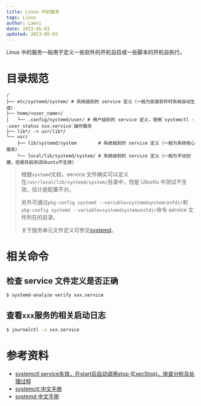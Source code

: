 ```yaml
---
title: Linux 中的服务
tags: Liunx
author: Laeni
date: 2023-05-03
updated: 2023-05-03
---
```


Linux 中的服务一般用于定义一些软件的开机自启或一些脚本的开机自执行。

# 目录规范

```shell
/
├── etc/systemd/system/ # 系统级别的 service 定义（一般为安装软件时系统自动生成）
├── home/<user_name>/
│   └── .config/systemd/user/ # 用户级别的 service 定义，使用`systemctl --user status xxx.service`操作服务
├── lib*/ -> usr/lib*/
└── usr/
    ├── lib/systemd/system        # 系统级别的 service 定义（一般为系统核心服务）
    └── local/lib/systemd/system/ # 系统级别的 service 定义（一般为手动创建，但是目前测试Ubuntu不生效）
```

> 根据`systemd`文档，service 文件确实可以定义在`/usr/local/lib/systemd/system/`目录中，但是 Ubuntu 中测试不生效，估计是配置不对。
>
> 另外可通过`pkg-config systemd --variable=systemdsystemconfdir`和`pkg-config systemd --variable=systemdsystemunitdir`命令 service 文件所在的目录。
>
> 关于服务单元文件定义可参见[systemd](http://www.jinbuguo.com/systemd/systemd.html#%E7%9B%AE%E5%BD%95)。

# 相关命令

## 检查 service 文件定义是否正确

```sh
$ systemd-analyze verify xxx.service
```

## 查看`xxx`服务的相关启动日志

```sh
$ journalctl -u xxx.service
```

# 参考资料

- [systemctl service失效，在start后自动调用stop (ExecStop)，排查分析及处理过程](https://blog.csdn.net/Peter_JJH/article/details/108446380)
- [systemctl 中文手册](http://www.jinbuguo.com/systemd/systemctl.html)
- [systemd 中文手册](http://www.jinbuguo.com/systemd/systemd.html)